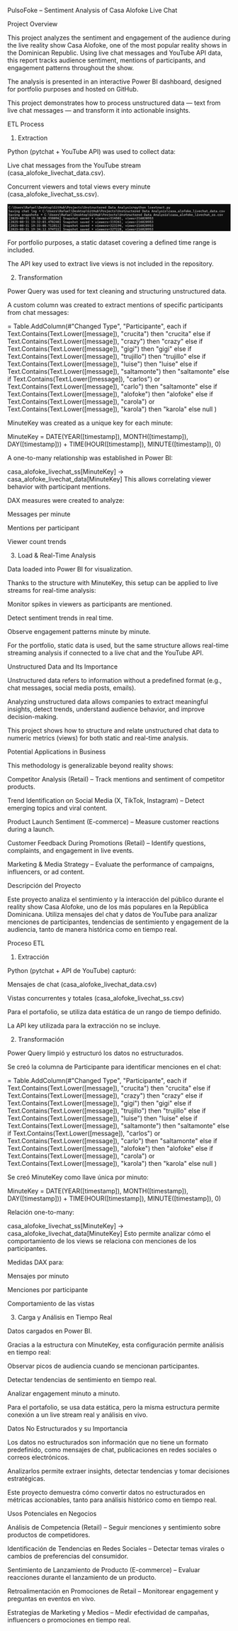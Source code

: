 PulsoFoke – Sentiment Analysis of Casa Alofoke Live Chat

Project Overview

This project analyzes the sentiment and engagement of the audience during the live reality show Casa Alofoke, one of the most popular reality shows in the Dominican Republic. Using live chat messages and YouTube API data, this report tracks audience sentiment, mentions of participants, and engagement patterns throughout the show.

The analysis is presented in an interactive Power BI dashboard, designed for portfolio purposes and hosted on GitHub.

This project demonstrates how to process unstructured data — text from live chat messages — and transform it into actionable insights.

ETL Process

1. Extraction

Python (pytchat + YouTube API) was used to collect data:

Live chat messages from the YouTube stream (casa_alofoke_livechat_data.csv).

Concurrent viewers and total views every minute (casa_alofoke_livechat_ss.csv).

![Python execution screenshot](./assets/pythonexec.png)

For portfolio purposes, a static dataset covering a defined time range is included.

The API key used to extract live views is not included in the repository.

2. Transformation

Power Query was used for text cleaning and structuring unstructured data.

A custom column was created to extract mentions of specific participants from chat messages:

= Table.AddColumn(#"Changed Type", "Participante", each 
    if Text.Contains(Text.Lower([message]), "crucita") then "crucita"
    else if Text.Contains(Text.Lower([message]), "crazy") then "crazy"
    else if Text.Contains(Text.Lower([message]), "gigi") then "gigi"
    else if Text.Contains(Text.Lower([message]), "trujillo") then "trujillo"
    else if Text.Contains(Text.Lower([message]), "luise") then "luise"
    else if Text.Contains(Text.Lower([message]), "saltamonte") then "saltamonte"
    else if Text.Contains(Text.Lower([message]), "carlos") or Text.Contains(Text.Lower([message]), "carlo") then "saltamonte"
    else if Text.Contains(Text.Lower([message]), "alofoke") then "alofoke"
    else if Text.Contains(Text.Lower([message]), "carola") or Text.Contains(Text.Lower([message]), "karola") then "karola"
    else null
)

MinuteKey was created as a unique key for each minute:

MinuteKey = 
DATE(YEAR([timestamp]), MONTH([timestamp]), DAY([timestamp])) +
TIME(HOUR([timestamp]), MINUTE([timestamp]), 0)

A one-to-many relationship was established in Power BI:

casa_alofoke_livechat_ss[MinuteKey] → casa_alofoke_livechat_data[MinuteKey]
This allows correlating viewer behavior with participant mentions.

DAX measures were created to analyze:

Messages per minute

Mentions per participant

Viewer count trends

3. Load & Real-Time Analysis

Data loaded into Power BI for visualization.

Thanks to the structure with MinuteKey, this setup can be applied to live streams for real-time analysis:

Monitor spikes in viewers as participants are mentioned.

Detect sentiment trends in real time.

Observe engagement patterns minute by minute.

For the portfolio, static data is used, but the same structure allows real-time streaming analysis if connected to a live chat and the YouTube API.

Unstructured Data and Its Importance

Unstructured data refers to information without a predefined format (e.g., chat messages, social media posts, emails).

Analyzing unstructured data allows companies to extract meaningful insights, detect trends, understand audience behavior, and improve decision-making.

This project shows how to structure and relate unstructured chat data to numeric metrics (views) for both static and real-time analysis.

Potential Applications in Business

This methodology is generalizable beyond reality shows:

Competitor Analysis (Retail) – Track mentions and sentiment of competitor products.

Trend Identification on Social Media (X, TikTok, Instagram) – Detect emerging topics and viral content.

Product Launch Sentiment (E-commerce) – Measure customer reactions during a launch.

Customer Feedback During Promotions (Retail) – Identify questions, complaints, and engagement in live events.

Marketing & Media Strategy – Evaluate the performance of campaigns, influencers, or ad content.

Descripción del Proyecto

Este proyecto analiza el sentimiento y la interacción del público durante el reality show Casa Alofoke, uno de los más populares en la República Dominicana. Utiliza mensajes del chat y datos de YouTube para analizar menciones de participantes, tendencias de sentimiento y engagement de la audiencia, tanto de manera histórica como en tiempo real.

Proceso ETL

1. Extracción

Python (pytchat + API de YouTube) capturó:

Mensajes de chat (casa_alofoke_livechat_data.csv)

Vistas concurrentes y totales (casa_alofoke_livechat_ss.csv)

Para el portafolio, se utiliza data estática de un rango de tiempo definido.

La API key utilizada para la extracción no se incluye.

2. Transformación

Power Query limpió y estructuró los datos no estructurados.

Se creó la columna de Participante para identificar menciones en el chat:

= Table.AddColumn(#"Changed Type", "Participante", each 
    if Text.Contains(Text.Lower([message]), "crucita") then "crucita"
    else if Text.Contains(Text.Lower([message]), "crazy") then "crazy"
    else if Text.Contains(Text.Lower([message]), "gigi") then "gigi"
    else if Text.Contains(Text.Lower([message]), "trujillo") then "trujillo"
    else if Text.Contains(Text.Lower([message]), "luise") then "luise"
    else if Text.Contains(Text.Lower([message]), "saltamonte") then "saltamonte"
    else if Text.Contains(Text.Lower([message]), "carlos") or Text.Contains(Text.Lower([message]), "carlo") then "saltamonte"
    else if Text.Contains(Text.Lower([message]), "alofoke") then "alofoke"
    else if Text.Contains(Text.Lower([message]), "carola") or Text.Contains(Text.Lower([message]), "karola") then "karola"
    else null
)

Se creó MinuteKey como llave única por minuto:

MinuteKey = 
DATE(YEAR([timestamp]), MONTH([timestamp]), DAY([timestamp])) +
TIME(HOUR([timestamp]), MINUTE([timestamp]), 0)

Relación one-to-many:

casa_alofoke_livechat_ss[MinuteKey] → casa_alofoke_livechat_data[MinuteKey]
Esto permite analizar cómo el comportamiento de los views se relaciona con menciones de los participantes.

Medidas DAX para:

Mensajes por minuto

Menciones por participante

Comportamiento de las vistas

3. Carga y Análisis en Tiempo Real

Datos cargados en Power BI.

Gracias a la estructura con MinuteKey, esta configuración permite análisis en tiempo real:

Observar picos de audiencia cuando se mencionan participantes.

Detectar tendencias de sentimiento en tiempo real.

Analizar engagement minuto a minuto.

Para el portafolio, se usa data estática, pero la misma estructura permite conexión a un live stream real y análisis en vivo.

Datos No Estructurados y su Importancia

Los datos no estructurados son información que no tiene un formato predefinido, como mensajes de chat, publicaciones en redes sociales o correos electrónicos.

Analizarlos permite extraer insights, detectar tendencias y tomar decisiones estratégicas.

Este proyecto demuestra cómo convertir datos no estructurados en métricas accionables, tanto para análisis histórico como en tiempo real.

Usos Potenciales en Negocios

Análisis de Competencia (Retail) – Seguir menciones y sentimiento sobre productos de competidores.

Identificación de Tendencias en Redes Sociales – Detectar temas virales o cambios de preferencias del consumidor.

Sentimiento de Lanzamiento de Producto (E-commerce) – Evaluar reacciones durante el lanzamiento de un producto.

Retroalimentación en Promociones de Retail – Monitorear engagement y preguntas en eventos en vivo.

Estrategias de Marketing y Medios – Medir efectividad de campañas, influencers o promociones en tiempo real.
